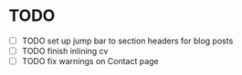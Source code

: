 # TODO

- [ ] TODO set up jump bar to section headers for blog posts
- [ ] TODO finish inlining cv
- [ ] TODO fix warnings on Contact page
